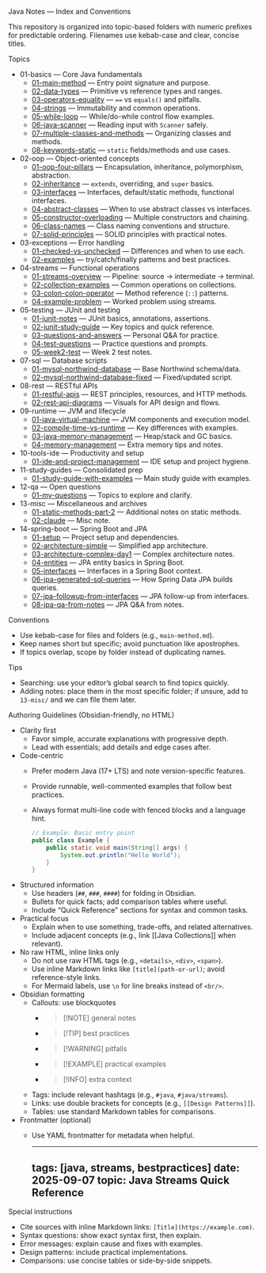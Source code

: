 Java Notes — Index and Conventions

This repository is organized into topic-based folders with numeric prefixes for predictable ordering. Filenames use kebab-case and clear, concise titles.

Topics
- 01-basics — Core Java fundamentals
  - [01-main-method](01-basics/01-main-method.md) — Entry point signature and purpose.
  - [02-data-types](01-basics/02-data-types.md) — Primitive vs reference types and ranges.
  - [03-operators-equality](01-basics/03-operators-equality.md) — `==` vs `equals()` and pitfalls.
  - [04-strings](01-basics/04-strings.md) — Immutability and common operations.
  - [05-while-loop](01-basics/05-while-loop.md) — While/do-while control flow examples.
  - [06-java-scanner](01-basics/06-java-scanner.md) — Reading input with `Scanner` safely.
  - [07-multiple-classes-and-methods](01-basics/07-multiple-classes-and-methods.md) — Organizing classes and methods.
  - [08-keywords-static](01-basics/08-keywords-static.md) — `static` fields/methods and use cases.
- 02-oop — Object-oriented concepts
  - [01-oop-four-pillars](02-oop/01-oop-four-pillars.md) — Encapsulation, inheritance, polymorphism, abstraction.
  - [02-inheritance](02-oop/02-inheritance.md) — `extends`, overriding, and `super` basics.
  - [03-interfaces](02-oop/03-interfaces.md) — Interfaces, default/static methods, functional interfaces.
  - [04-abstract-classes](02-oop/04-abstract-classes.md) — When to use abstract classes vs interfaces.
  - [05-constructor-overloading](02-oop/05-constructor-overloading.md) — Multiple constructors and chaining.
  - [06-class-names](02-oop/06-class-names.md) — Class naming conventions and structure.
  - [07-solid-principles](02-oop/07-solid-principles.md) — SOLID principles with practical notes.
- 03-exceptions — Error handling
  - [01-checked-vs-unchecked](03-exceptions/01-checked-vs-unchecked.md) — Differences and when to use each.
  - [02-examples](03-exceptions/02-examples.md) — try/catch/finally patterns and best practices.
- 04-streams — Functional operations
  - [01-streams-overview](04-streams/01-streams-overview.md) — Pipeline: source → intermediate → terminal.
  - [02-collection-examples](04-streams/02-collection-examples.md) — Common operations on collections.
  - [03-colon-colon-operator](04-streams/03-colon-colon-operator.md) — Method reference (`::`) patterns.
  - [04-example-problem](04-streams/04-example-problem.md) — Worked problem using streams.
- 05-testing — JUnit and testing
  - [01-junit-notes](05-testing/01-junit-notes.md) — JUnit basics, annotations, assertions.
  - [02-junit-study-guide](05-testing/02-junit-study-guide.md) — Key topics and quick reference.
  - [03-questions-and-answers](05-testing/03-questions-and-answers.md) — Personal Q&A for practice.
  - [04-test-questions](05-testing/04-test-questions.md) — Practice questions and prompts.
  - [05-week2-test](05-testing/05-week2-test.md) — Week 2 test notes.
- 07-sql — Database scripts
  - [01-mysql-northwind-database](07-sql/01-mysql-northwind-database.sql) — Base Northwind schema/data.
  - [02-mysql-northwind-database-fixed](07-sql/02-mysql-northwind-database-fixed.sql) — Fixed/updated script.
- 08-rest — RESTful APIs
  - [01-restful-apis](08-rest/01-restful-apis.md) — REST principles, resources, and HTTP methods.
  - [02-rest-api-diagrams](08-rest/02-rest-api-diagrams.md) — Visuals for API design and flows.
- 09-runtime — JVM and lifecycle
  - [01-java-virtual-machine](09-runtime/01-java-virtual-machine.md) — JVM components and execution model.
  - [02-compile-time-vs-runtime](09-runtime/02-compile-time-vs-runtime.md) — Key differences with examples.
  - [03-java-memory-management](09-runtime/03-java-memory-management.md) — Heap/stack and GC basics.
  - [04-memory-management](09-runtime/04-memory-management.md) — Extra memory tips and notes.
- 10-tools-ide — Productivity and setup
  - [01-ide-and-project-management](10-tools-ide/01-ide-and-project-management.md) — IDE setup and project hygiene.
- 11-study-guides — Consolidated prep
  - [01-study-guide-with-examples](11-study-guides/01-study-guide-with-examples.md) — Main study guide with examples.
- 12-qa — Open questions
  - [01-my-questions](12-qa/01-my-questions.md) — Topics to explore and clarify.
- 13-misc — Miscellaneous and archives
  - [01-static-methods-part-2](13-misc/01-static-methods-part-2.md) — Additional notes on static methods.
  - [02-claude](13-misc/02-claude.md) — Misc note.
- 14-spring-boot — Spring Boot and JPA
  - [01-setup](14-spring-boot/01-setup.md) — Project setup and dependencies.
  - [02-architecture-simple](14-spring-boot/02-architecture-simple.md) — Simplified app architecture.
  - [03-architecture-complex-day1](14-spring-boot/03-architecture-complex-day1.md) — Complex architecture notes.
  - [04-entities](14-spring-boot/04-entities.md) — JPA entity basics in Spring Boot.
  - [05-interfaces](14-spring-boot/05-interfaces.md) — Interfaces in a Spring Boot context.
  - [06-jpa-generated-sql-queries](14-spring-boot/06-jpa-generated-sql-queries.md) — How Spring Data JPA builds queries.
  - [07-jpa-followup-from-interfaces](14-spring-boot/07-jpa-followup-from-interfaces.md) — JPA follow-up from interfaces.
  - [08-jpa-qa-from-notes](14-spring-boot/08-jpa-qa-from-notes.md) — JPA Q&A from notes.

Conventions
- Use kebab-case for files and folders (e.g., `main-method.md`).
- Keep names short but specific; avoid punctuation like apostrophes.
- If topics overlap, scope by folder instead of duplicating names.

Tips
- Searching: use your editor’s global search to find topics quickly.
- Adding notes: place them in the most specific folder; if unsure, add to `13-misc/` and we can file them later.

Authoring Guidelines (Obsidian-friendly, no HTML)
- Clarity first
  - Favor simple, accurate explanations with progressive depth.
  - Lead with essentials; add details and edge cases after.
- Code-centric
  - Prefer modern Java (17+ LTS) and note version-specific features.
  - Provide runnable, well-commented examples that follow best practices.
  - Always format multi-line code with fenced blocks and a language hint.
    
    ```java
    // Example: Basic entry point
    public class Example {
        public static void main(String[] args) {
            System.out.println("Hello World");
        }
    }
    ```
- Structured information
  - Use headers (`##`, `###`, `####`) for folding in Obsidian.
  - Bullets for quick facts; add comparison tables where useful.
  - Include “Quick Reference” sections for syntax and common tasks.
- Practical focus
  - Explain when to use something, trade-offs, and related alternatives.
  - Include adjacent concepts (e.g., link [[Java Collections]] when relevant).
- No raw HTML, inline links only
  - Do not use raw HTML tags (e.g., `<details>`, `<div>`, `<span>`).
  - Use inline Markdown links like `[title](path-or-url)`; avoid reference-style links.
  - For Mermaid labels, use `\n` for line breaks instead of `<br/>`.
- Obsidian formatting
  - Callouts: use blockquotes
    - > [!NOTE] general notes
    - > [!TIP] best practices
    - > [!WARNING] pitfalls
    - > [!EXAMPLE] practical examples
    - > [!INFO] extra context
  - Tags: include relevant hashtags (e.g., `#java`, `#java/streams`).
  - Links: use double brackets for concepts (e.g., `[[Design Patterns]]`).
  - Tables: use standard Markdown tables for comparisons.
- Frontmatter (optional)
  - Use YAML frontmatter for metadata when helpful.

    ---
    tags: [java, streams, bestpractices]
    date: 2025-09-07
    topic: Java Streams Quick Reference
    ---

Special instructions
- Cite sources with inline Markdown links: `[Title](https://example.com)`.
- Syntax questions: show exact syntax first, then explain.
- Error messages: explain cause and fixes with examples.
- Design patterns: include practical implementations.
- Comparisons: use concise tables or side-by-side snippets.


